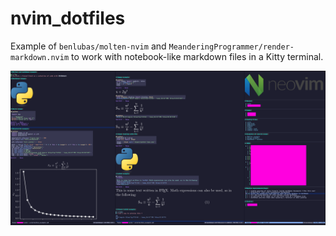 # nvim_dotfiles

Example of `benlubas/molten-nvim` and `MeanderingProgrammer/render-markdown.nvim` to work with notebook-like markdown files in a Kitty terminal.

![example](capture.png)
